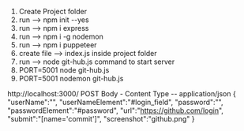 1) Create Project folder
2) run --> npm init --yes
3) run --> npm i express
4) run --> npm i -g nodemon
5) run --> npm i puppeteer
6) create file --> index.js inside project folder
7) run --> node git-hub.js command to start server
8) PORT=5001 node git-hub.js
9) PORT=5001 nodemon git-hub.js

http://localhost:3000/
POST  Body - Content Type -- application/json
{
    "userName":"", 
    "userNameElement":"#login_field",
    "password":"", 
    "passwordElement":"#password",
    "url":"https://github.com/login",
    "submit":"[name='commit']",
    "screenshot":"github.png"
}
